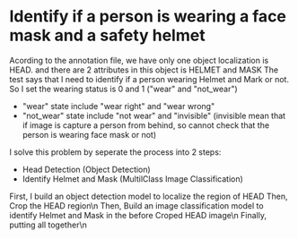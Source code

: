 # Identify  if a person is wearing a face mask and a safety helmet
Acording to the annotation file, we have only one object localization is HEAD. and there are 2 attributes in this object is HELMET and MASK
The test says that I need to identify if a person wearing Helmet and Mark or not. So I set the wearing status is 0 and 1 ("wear" and "not_wear")
  - "wear" state include "wear right" and "wear wrong"
  - "not_wear" state include  "not wear" and "invisible" (invisible mean that if image is capture a person from behind, so cannot check that the person is wearing face mask or not)
 
 I solve this problem by seperate the process into 2 steps:
  - Head Detection (Object Detection)
  - Identify Helmet and Mask (MultilClass Image Classification)
  
 First, I build an object detection model to localize the region of HEAD
 Then, Crop the HEAD region\n
 Then, Build an image classification model to identify Helmet and Mask in the before Croped HEAD image\n
 Finally, putting all together\n
